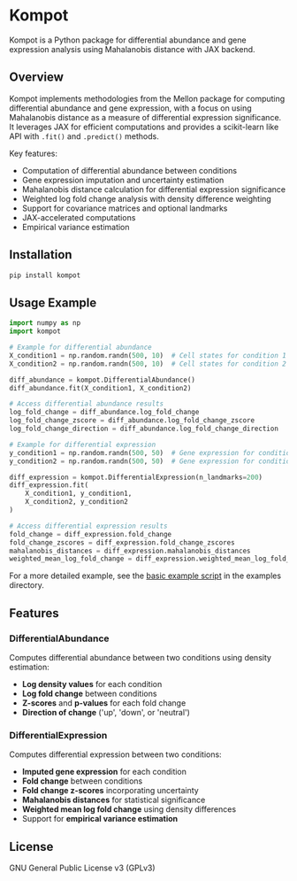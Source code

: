 # Kompot

Kompot is a Python package for differential abundance and gene expression analysis using Mahalanobis distance with JAX backend.

## Overview

Kompot implements methodologies from the Mellon package for computing differential abundance and gene expression, with a focus on using Mahalanobis distance as a measure of differential expression significance. It leverages JAX for efficient computations and provides a scikit-learn like API with `.fit()` and `.predict()` methods.

Key features:

- Computation of differential abundance between conditions
- Gene expression imputation and uncertainty estimation
- Mahalanobis distance calculation for differential expression significance
- Weighted log fold change analysis with density difference weighting
- Support for covariance matrices and optional landmarks
- JAX-accelerated computations
- Empirical variance estimation

## Installation

```bash
pip install kompot
```

## Usage Example

```python
import numpy as np
import kompot

# Example for differential abundance
X_condition1 = np.random.randn(500, 10)  # Cell states for condition 1
X_condition2 = np.random.randn(500, 10)  # Cell states for condition 2

diff_abundance = kompot.DifferentialAbundance()
diff_abundance.fit(X_condition1, X_condition2)

# Access differential abundance results
log_fold_change = diff_abundance.log_fold_change
log_fold_change_zscore = diff_abundance.log_fold_change_zscore
log_fold_change_direction = diff_abundance.log_fold_change_direction

# Example for differential expression
y_condition1 = np.random.randn(500, 50)  # Gene expression for condition 1
y_condition2 = np.random.randn(500, 50)  # Gene expression for condition 2

diff_expression = kompot.DifferentialExpression(n_landmarks=200)
diff_expression.fit(
    X_condition1, y_condition1, 
    X_condition2, y_condition2
)

# Access differential expression results
fold_change = diff_expression.fold_change
fold_change_zscores = diff_expression.fold_change_zscores
mahalanobis_distances = diff_expression.mahalanobis_distances
weighted_mean_log_fold_change = diff_expression.weighted_mean_log_fold_change
```

For a more detailed example, see the [basic example script](examples/basic_example.py) in the examples directory.

## Features

### DifferentialAbundance

Computes differential abundance between two conditions using density estimation:

- **Log density values** for each condition
- **Log fold change** between conditions
- **Z-scores** and **p-values** for each fold change
- **Direction of change** ('up', 'down', or 'neutral')

### DifferentialExpression

Computes differential expression between two conditions:

- **Imputed gene expression** for each condition
- **Fold change** between conditions
- **Fold change z-scores** incorporating uncertainty
- **Mahalanobis distances** for statistical significance
- **Weighted mean log fold change** using density differences
- Support for **empirical variance estimation**

## License

GNU General Public License v3 (GPLv3)